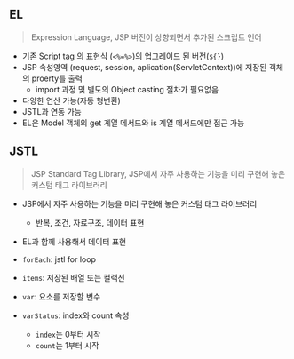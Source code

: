 ## EL

> Expression Language, JSP 버전이 상향되면서 추가된 스크립트 언어

- 기존 Script tag 의 표현식 (`<%=%>`)의 업그레이드 된 버전(`${}`)
- JSP 속성영역 (request, session, aplication(ServletContext))에 저장된 객체의 proerty를 출력
  - import 과정 및 별도의 Object casting 절차가 필요없음
- 다양한 연산 가능(자동 형변환)
- JSTL과 연동 가능
- EL은 Model 객체의 get 계열 메서드와 is 계열 메서드에만 접근 가능



## JSTL

> JSP Standard Tag Library, JSP에서 자주 사용하는 기능을 미리 구현해 놓은 커스텀 태그 라이브러리

- JSP에서 자주 사용하는 기능을 미리 구현해 놓은 커스텀 태그 라이브러리
  - 반복, 조건, 자료구조, 데이터 표현
- EL과 함께 사용해서 데이터 표현

- `forEach`: jstl for loop
- `items`: 저장된 배열 또는 컬랙션
- `var`: 요소를 저장할 변수
- `varStatus`: index와 count 속성
  - `index`는 0부터 시작
  - `count`는 1부터 시작